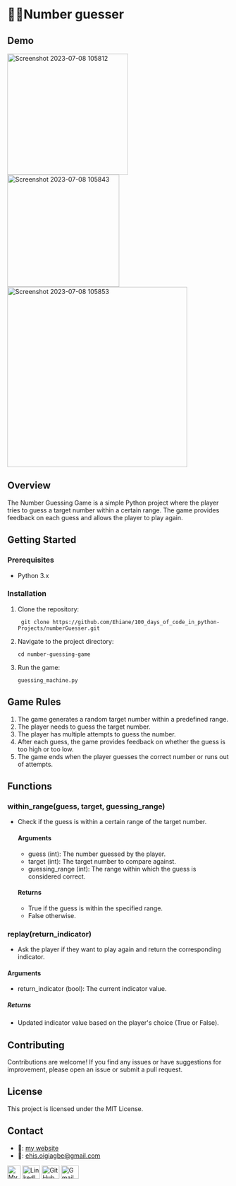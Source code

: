 # 🔢🎰Number guesser

## Demo
<img width="274" alt="Screenshot 2023-07-08 105812" src="https://github.com/Ehiane/100_days_of_code_in_python-Projects/assets/79903725/edfb9759-5f7e-4dd7-a77f-fe3d454d5448">

<img width="254" alt="Screenshot 2023-07-08 105843" src="https://github.com/Ehiane/100_days_of_code_in_python-Projects/assets/79903725/27b652ab-531f-4ab8-b660-39a7f1b02396">

<img width="408" alt="Screenshot 2023-07-08 105853" src="https://github.com/Ehiane/100_days_of_code_in_python-Projects/assets/79903725/ea3408be-42ce-4b4f-a209-214ad6f885fb">


## Overview
The Number Guessing Game is a simple Python project where the player tries to guess a target number within a certain range. The game provides feedback on each guess and allows the player to play again.

## Getting Started
### Prerequisites
- Python 3.x

### Installation
1. Clone the repository:
   ```shell
    git clone https://github.com/Ehiane/100_days_of_code_in_python-Projects/numberGuesser.git
   ```
2. Navigate to the project directory:
   ```shell
   cd number-guessing-game
   ```
3. Run the game:
   ```shell
   guessing_machine.py
   ```

## Game Rules
1. The game generates a random target number within a predefined range.
2. The player needs to guess the target number.
3. The player has multiple attempts to guess the number.
4. After each guess, the game provides feedback on whether the guess is too high or too low.
5. The game ends when the player guesses the correct number or runs out of attempts.


## Functions
### within_range(guess, target, guessing_range)
* Check if the guess is within a certain range of the target number.
  #### Arguments
  * guess (int): The number guessed by the player.
  * target (int): The target number to compare against.
  * guessing_range (int): The range within which the guess is considered correct.
  #### Returns
  * True if the guess is within the specified range.
  * False otherwise.

### replay(return_indicator)
  * Ask the player if they want to play again and return the corresponding indicator.
  
  #### Arguments
  * return_indicator (bool): The current indicator value.
  ##### Returns
  * Updated indicator value based on the player's choice (True or False).

## Contributing
Contributions are welcome! If you find any issues or have suggestions for improvement, please open an issue or submit a pull request.


## License
This project is licensed under the MIT License.
  

## Contact
*  🔗: [my website](http://www.ehiane.info/) 
*  📧: ehis.oigiagbe@gmail.com
<p align="left">
    <a href="http://www.ehiane.info/" target="_blank"><img align="center" src="https://github.com/Ehiane/100_days_of_code_in_python-Projects/assets/79903725/55af3614-5f7d-4774-be46-e26a1d98f97d" alt="My Website" height="30" width="30" /></a>
    <a href="https://www.linkedin.com/in/ehiane-oigiagbe/" target="_blank"><img align="center" src="https://raw.githubusercontent.com/rahuldkjain/github-profile-readme-generator/master/src/images/icons/Social/linked-in-alt.svg" alt="LinkedIn" height="30" width="40" /></a>
    <a href="https://github.com/Ehiane" target="_blank"><img align="center" src="https://raw.githubusercontent.com/rahuldkjain/github-profile-readme-generator/master/src/images/icons/Social/github.svg" alt="GitHub" height="30" width="40" /></a>
    <a href="mailto:ehis.oigiagbe@gmail.com" target="_blank"><img align="center" src="https://github.com/Ehiane/100_days_of_code_in_python-Projects/assets/79903725/5018798f-b468-4411-897a-085da028be38" alt="Gmail" height="30" width="40" /></a>
</p>
